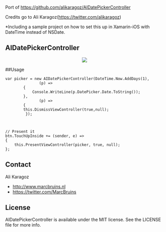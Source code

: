 Port of https://github.com/alikaragoz/AIDatePickerController

Credits go to Ali Karagoz(https://twitter.com/alikaragoz)

*Including a sample project on how to set this up in Xamarin-iOS with DateTime instead of NSDate.

AIDatePickerController
--------------------

<p align="center"><img src="https://github.com/alikaragoz/AIDatePickerController/blob/master/github-assets/aidatepickercontroller.gif"/></p>

##Usage

```objc
var picker = new AIDatePickerController(DateTime.Now.AddDays(1),
               (p) => 
		{
			Console.WriteLine(p.DatePicker.Date.ToString());
		},
               (p) =>
		{
		this.DismissViewController(true,null);
		 });


		
// Present it
btn.TouchUpInside += (sender, e) =>
{
	this.PresentViewController(picker, true, null);
};
```

## Contact

Ali Karagoz
- http://www.marcbruins.nl
- https://twitter.com/MarcBruins

## License

AIDatePickerController is available under the MIT license. See the LICENSE file for more info.
